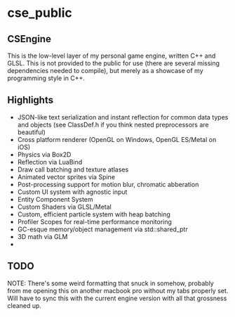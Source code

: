 # cse_public
## CSEngine
This is the low-level layer of my personal game engine, written C++ and GLSL.  This is not provided to the public for use (there are several missing dependencies needed to compile), but merely as a showcase of my programming style in C++.

## Highlights
- JSON-like text serialization and instant reflection for common data types and objects (see ClassDef.h if you think nested preprocessors are beautiful)
- Cross platform renderer (OpenGL on Windows, OpenGL ES/Metal on iOS)
- Physics via Box2D
- Reflection via LuaBind
- Draw call batching and texture atlases
- Animated vector sprites via Spine
- Post-processing support for motion blur, chromatic abberation
- Custom UI system with agnostic input 
- Entity Component System
- Custom Shaders via GLSL/Metal
- Custom, efficient particle system with heap batching
- Profiler Scopes for real-time performance monitoring
- GC-esque memory/object management via std::shared_ptr
- 3D math via GLM
- 

## TODO
NOTE:  There's some weird formatting that snuck in somehow, probably from me opening this on another macbook pro without my tabs properly set.  Will have to sync this with the current engine version with all that grossness cleaned up.  
